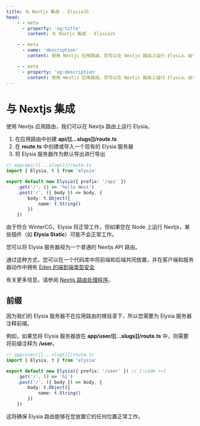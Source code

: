 ```yaml
---
title: 与 Nextjs 集成 - ElysiaJS
head:
    - - meta
      - property: 'og:title'
        content: 与 Nextjs 集成 - ElysiaJS

    - - meta
      - name: 'description'
        content: 使用 Nextjs 应用路由，您可以在 Nextjs 路由上运行 Elysia。由于符合 WinterCG，Elysia 将正常工作。

    - - meta
      - property: 'og:description'
        content: 使用 Nextjs 应用路由，您可以在 Nextjs 路由上运行 Elysia。由于符合 WinterCG，Elysia 将正常工作。
---
```


# 与 Nextjs 集成

使用 Nextjs 应用路由，我们可以在 Nextjs 路由上运行 Elysia。

1. 在应用路由中创建 **api/[[...slugs]]/route.ts**
2. 在 **route.ts** 中创建或导入一个现有的 Elysia 服务器
3. 将 Elysia 服务器作为默认导出进行导出

```typescript
// app/api/[[...slugs]]/route.ts
import { Elysia, t } from 'elysia'

export default new Elysia({ prefix: '/api' })
    .get('/', () => 'hello Next')
    .post('/', ({ body }) => body, {
        body: t.Object({
            name: t.String()
        })
    })
```

由于符合 WinterCG，Elysia 将正常工作，但如果您在 Node 上运行 Nextjs，某些插件（如 **Elysia Static**）可能不会正常工作。

您可以将 Elysia 服务器视为一个普通的 Nextjs API 路由。

通过这种方式，您可以在一个代码库中将前端和后端共同放置，并在客户端和服务器动作中拥有 [Eden 的端到端类型安全](https://elysiajs.com/eden/overview.html)

有关更多信息，请参阅 [Nextjs 路由处理程序](https://nextjs.org/docs/app/building-your-application/routing/route-handlers#static-route-handlers)。

## 前缀

因为我们的 Elysia 服务器不在应用路由的根目录下，所以您需要为 Elysia 服务器注释前缀。

例如，如果您将 Elysia 服务器放在 **app/user/[[...slugs]]/route.ts** 中，则需要将前缀注释为 **/user**。

```typescript
// app/user/[[...slugs]]/route.ts
import { Elysia, t } from 'elysia'

export default new Elysia({ prefix: '/user' }) // [!code ++]
    .get('/', () => 'hi')
    .post('/', ({ body }) => body, {
        body: t.Object({
            name: t.String()
        })
    })
```

这将确保 Elysia 路由能够在您放置它的任何位置正常工作。
